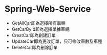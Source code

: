 # Spring-Web-Service
 - GetAllCar即為選擇所有車輛
- GetCarById即為選擇單據車輛
- CreatCar即為創建訂單
- UpdateCar即為更改訂單，只可修改車數及車種
- DeleteCar即為刪除訂單
